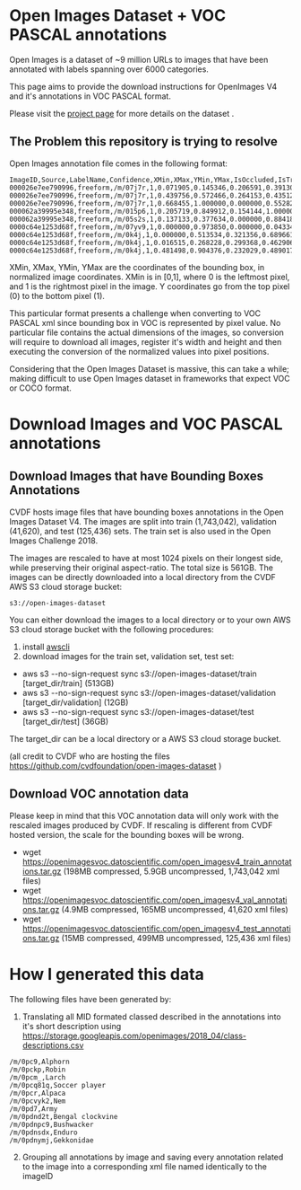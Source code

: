# Open Images Dataset + VOC PASCAL annotations

Open Images is a dataset of ~9 million URLs to images that have been annotated with labels spanning over 6000 categories. 

This page aims to provide the download instructions for OpenImages V4 and it's annotations in VOC PASCAL format. 

Please visit the [project page](https://storage.googleapis.com/openimages/web/index.html) for more details on the dataset .

## The Problem this repository is trying to resolve

Open Images annotation file comes in the following format:

```
ImageID,Source,LabelName,Confidence,XMin,XMax,YMin,YMax,IsOccluded,IsTruncated,IsGroupOf,IsDepiction,IsInside
000026e7ee790996,freeform,/m/07j7r,1,0.071905,0.145346,0.206591,0.391306,0,1,1,0,0
000026e7ee790996,freeform,/m/07j7r,1,0.439756,0.572466,0.264153,0.435122,0,1,1,0,0
000026e7ee790996,freeform,/m/07j7r,1,0.668455,1.000000,0.000000,0.552825,0,1,1,0,0
000062a39995e348,freeform,/m/015p6,1,0.205719,0.849912,0.154144,1.000000,0,0,0,0,0
000062a39995e348,freeform,/m/05s2s,1,0.137133,0.377634,0.000000,0.884185,1,1,0,0,0
0000c64e1253d68f,freeform,/m/07yv9,1,0.000000,0.973850,0.000000,0.043342,0,1,1,0,0
0000c64e1253d68f,freeform,/m/0k4j,1,0.000000,0.513534,0.321356,0.689661,0,1,0,0,0
0000c64e1253d68f,freeform,/m/0k4j,1,0.016515,0.268228,0.299368,0.462906,1,0,0,0,0
0000c64e1253d68f,freeform,/m/0k4j,1,0.481498,0.904376,0.232029,0.489017,1,0,0,0,0
```

XMin, XMax, YMin, YMax are the coordinates of the bounding box, in normalized image coordinates. XMin is in [0,1], where 0 is the leftmost pixel, and 1 is the rightmost pixel in the image. Y coordinates go from the top pixel (0) to the bottom pixel (1).

This particular format presents a challenge when converting to VOC PASCAL xml since bounding box in VOC is represented by pixel value. No particular file contains the actual dimensions of the images, so conversion will require to download all images, register it's width and height and then executing the conversion of the normalized values into pixel positions.

Considering that the Open Images Dataset is massive, this can take a while; making difficult to use Open Images dataset in frameworks that expect VOC or COCO format.

# Download Images and VOC PASCAL annotations

## Download Images that have Bounding Boxes Annotations

CVDF hosts image files that have bounding boxes annotations in the Open Images Dataset V4. The images are split into train (1,743,042), validation (41,620), and test (125,436) sets. The train set is also used in the Open Images Challenge 2018.

The images are rescaled to have at most 1024 pixels on their longest side, while preserving their original aspect-ratio. The total size is 561GB. The images can be directly downloaded into a local directory from the CVDF AWS S3 cloud storage bucket:

```
s3://open-images-dataset
```

You can either download the images to a local directory or to your own AWS S3 cloud storage bucket with the following procedures:
1. install [awscli](https://aws.amazon.com/cli/)
2. download images for the train set, validation set, test set:
  * aws s3 --no-sign-request sync s3://open-images-dataset/train [target_dir/train] (513GB)  
  * aws s3 --no-sign-request sync s3://open-images-dataset/validation [target_dir/validation] (12GB)  
  * aws s3 --no-sign-request sync s3://open-images-dataset/test [target_dir/test] (36GB)


The target_dir can be a local directory or a AWS S3 cloud storage bucket.

(all credit to CVDF who are hosting the files https://github.com/cvdfoundation/open-images-dataset )

## Download VOC annotation data

Please keep in mind that this VOC annotation data will only work with the rescaled images produced by CVDF. If rescaling is different from CVDF hosted version, the scale for the bounding boxes will be wrong.

  * wget https://openimagesvoc.datoscientific.com/open_imagesv4_train_annotations.tar.gz (198MB compressed, 5.9GB uncompressed, 1,743,042 xml files) 
  * wget https://openimagesvoc.datoscientific.com/open_imagesv4_val_annotations.tar.gz (4.9MB compressed, 165MB uncompressed, 41,620 xml files)  
  * wget https://openimagesvoc.datoscientific.com/open_imagesv4_test_annotations.tar.gz (15MB compressed, 499MB uncompressed, 125,436 xml files)  

# How I generated this data

The following files have been generated by:

1. Translating all MID formated classed described in the annotations into it's short description using https://storage.googleapis.com/openimages/2018_04/class-descriptions.csv



```
/m/0pc9,Alphorn
/m/0pckp,Robin
/m/0pcm_,Larch
/m/0pcq81q,Soccer player
/m/0pcr,Alpaca
/m/0pcvyk2,Nem
/m/0pd7,Army
/m/0pdnd2t,Bengal clockvine
/m/0pdnpc9,Bushwacker
/m/0pdnsdx,Enduro
/m/0pdnymj,Gekkonidae
```

2. Grouping all annotations by image and saving every annotation related to the image into a corresponding xml file named identically to the imageID
